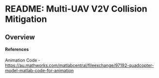 # README: Multi-UAV V2V Collision Mitigation

## Overview

#### References
Animation Code - https://au.mathworks.com/matlabcentral/fileexchange/97192-quadcopter-model-matlab-code-for-animation